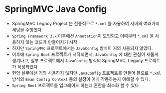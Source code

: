 # SpringMVC Java Config
- SpringMVC Legacy Project 는 전통적으로 `*.xml` 를 사용하여 서버의 여러가지 세팅을 수행했다.
- `Spring Framework 3.x` 이후에선 `Annotation`이 도입되고 이때부터 `*.xml` 을 사용하지 않는 코드가 만들어지기 시작
- 하지만 `SpringMVC` 프로젝트에서는 `JavaConfig` 방식이 거의 사용되지 않았다.
- 이후에 `Spring Boot` 프로젝트가 시작되면서, `JavaConfig` 에 대한 관심이 새롭게 생겨나고, 일부 프로젝트에서 `JavaConfig` 방식의 SpringMVC, Legacy 프로젝트가 작성되었다.
- 현업 실무에선 거의 사용하지 않지만 `JavaConfig` 프로젝트를 만들어 봄으로 `*.xml` 방식의 `Bean Config Context` 등의 설정이 어케 작동하는지 이해할 수 있다.
- `Spring Boot` 프로젝트를 업그레이드 하는데 혼란을 최소화 할 수 있다
